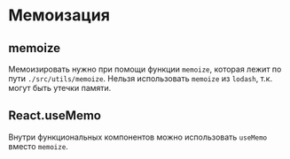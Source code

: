 # Мемоизация

## memoize

Мемоизировать нужно при помощи функции `memoize`, которая лежит по пути `./src/utils/memoize`.
Нельзя использовать `memoize` из `lodash`, т.к. могут быть утечки памяти.

## React.useMemo

Внутри функциональных компонентов можно использовать `useMemo` вместо `memoize`.
